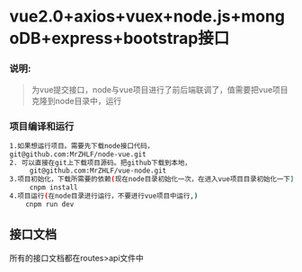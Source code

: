 # vue2.0+axios+vuex+node.js+mongoDB+express+bootstrap接口

### 说明:
> 为vue提交接口，node与vue项目进行了前后端联调了，值需要把vue项目克隆到node目录中，运行


### 项目编译和运行

``` bash
1.如果想运行项目。需要先下载node接口代码，
git@github.com:MrZHLF/node-vue.git
2. 可以直接在git上下载项目源码。把github下载到本地，
     git@github.com:MrZHLF/vue-node.git	
3.项目初始化，下载所需要的依赖(现在node目录初始化一次，在进入vue项目目录初始化一下)
	 cnpm install
4.项目运行(在node目录进行运行，不要进行vue项目中运行,)
	cnpm run dev
```

## 接口文档
所有的接口文档都在routes>api文件中

